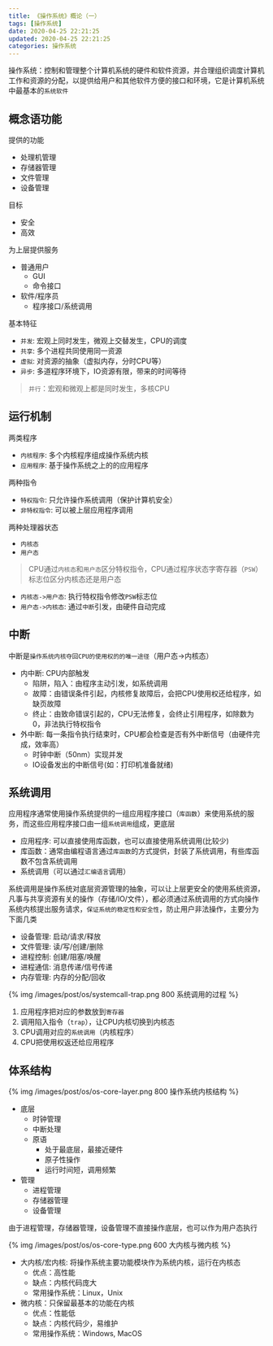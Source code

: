 ```yaml
---
title: 《操作系统》概论（一）
tags: [操作系统]
date: 2020-04-25 22:21:25
updated: 2020-04-25 22:21:25
categories: 操作系统
---
```


操作系统：控制和管理整个计算机系统的硬件和软件资源，并合理组织调度计算机工作和资源的分配，以提供给用户和其他软件方便的接口和环境，它是计算机系统中最基本的`系统软件`

<!-- more -->

## 概念语功能

提供的功能

* 处理机管理
* 存储器管理
* 文件管理
* 设备管理

目标

* 安全
* 高效

为上层提供服务

* 普通用户
  * GUI
  * 命令接口
* 软件/程序员
  * 程序接口/系统调用

基本特征

* `并发`: 宏观上同时发生，微观上交替发生，CPU的调度
* `共享`: 多个进程共同使用同一资源
* `虚拟`: 对资源的抽象（虚拟内存，分时CPU等）
* `异步`: 多道程序环境下，IO资源有限，带来的时间等待

> `并行`：宏观和微观上都是同时发生，多核CPU

## 运行机制

两类程序

* `内核程序`: 多个内核程序组成操作系统内核
* `应用程序`: 基于操作系统之上的的应用程序

两种指令

* `特权指令`: 只允许操作系统调用（保护计算机安全）
* `非特权指令`: 可以被上层应用程序调用

两种处理器状态

* `内核态`
* `用户态`

> CPU通过`内核态`和`用户态`区分特权指令，CPU通过程序状态字寄存器（`PSW`）标志位区分内核态还是用户态

* `内核态->用户态`: 执行特权指令修改`PSW`标志位
* `用户态->内核态`: 通过`中断`引发，由硬件自动完成

## 中断

中断是`操作系统内核夺回CPU的使用权的的唯一途径`（用户态->内核态）

* 内中断: CPU内部触发
  * 陷阱，陷入：由程序主动引发，如系统调用
  * 故障：由错误条件引起，内核修复故障后，会把CPU使用权还给程序，如缺页故障
  * 终止：由致命错误引起的，CPU无法修复，会终止引用程序，如除数为0，非法执行特权指令
* 外中断: 每一条指令执行结束时，CPU都会检查是否有外中断信号（由硬件完成，效率高）
  * 时钟中断（50nm）实现并发
  * IO设备发出的中断信号(如：打印机准备就绪)

## 系统调用

应用程序通常使用操作系统提供的一组应用程序接口（`库函数`）来使用系统的服务，而这些应用程序接口由一组`系统调用`组成，更底层

* 应用程序: 可以直接使用库函数，也可以直接使用系统调用(比较少)
* 库函数：通常由编程语言通过`库函数`的方式提供，封装了系统调用，有些库函数不包含系统调用
* 系统调用（可以通过`汇编语言`调用）

系统调用是操作系统对底层资源管理的抽象，可以让上层更安全的使用系统资源，凡事与共享资源有关的操作（存储/IO/文件），都必须通过系统调用的方式向操作系统内核提出服务请求，`保证系统的稳定性和安全性`，防止用户非法操作，主要分为下面几类

* 设备管理: 启动/请求/释放
* 文件管理: 读/写/创建/删除
* 进程控制: 创建/阻塞/唤醒
* 进程通信: 消息传递/信号传递
* 内存管理: 内存的分配/回收

{% img /images/post/os/systemcall-trap.png 800 系统调用的过程 %}

1. 应用程序把对应的参数放到`寄存器`
2. 调用陷入指令（`trap`），让CPU内核切换到内核态
3. CPU调用对应的`系统调用`（内核程序）
4. CPU把使用权返还给应用程序

## 体系结构

{% img /images/post/os/os-core-layer.png 800 操作系统内核结构 %}

* 底层
  * 时钟管理
  * 中断处理
  * 原语
    * 处于最底层，最接近硬件
    * 原子性操作
    * 运行时间短，调用频繁
* 管理
  * 进程管理
  * 存储器管理
  * 设备管理

由于进程管理，存储器管理，设备管理不直接操作底层，也可以作为用户态执行

{% img /images/post/os/os-core-type.png 600 大内核与微内核 %}

* 大内核/宏内核: 将操作系统主要功能模块作为系统内核，运行在内核态
  * 优点：高性能
  * 缺点：内核代码庞大
  * 常用操作系统：Linux，Unix
* 微内核：只保留最基本的功能在内核
  * 优点：性能低
  * 缺点：内核代码少，易维护
  * 常用操作系统：Windows, MacOS
